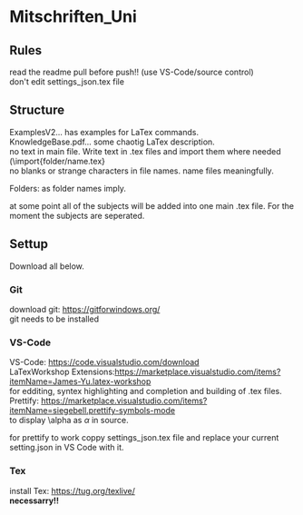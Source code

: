# Mitschriften_Uni

## Rules
read the readme
pull before push!! (use VS-Code/source control)  
don't edit settings_json.tex file

## Structure
ExamplesV2... has examples for LaTex commands.  
KnowledgeBase.pdf... some chaotig LaTex description.  
no text in main file. Write text in .tex files and import them where needed (\import{folder/name.tex}  
no blanks or strange characters in file names. name files meaningfully.  

Folders: as folder names imply.

at some point all of the subjects will be added into one main .tex file. For the moment the subjects are seperated.



## Settup  
Download all below.

### Git
download git: https://gitforwindows.org/  
git needs to be installed

### VS-Code
VS-Code: https://code.visualstudio.com/download  
LaTexWorkshop Extensions:https://marketplace.visualstudio.com/items?itemName=James-Yu.latex-workshop  
for edditing, syntex highlighting and completion and building of .tex files.  
Prettify: https://marketplace.visualstudio.com/items?itemName=siegebell.prettify-symbols-mode  
to display \alpha as $\alpha$ in source.

for prettify to work coppy settings_json.tex file and replace your current setting.json in VS Code with it.


### Tex
install Tex: https://tug.org/texlive/  
__necessarry!!__
